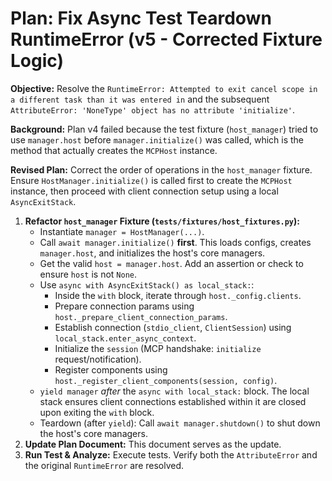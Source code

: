 # Plan: Fix Async Test Teardown RuntimeError (v5 - Corrected Fixture Logic)

**Objective:** Resolve the `RuntimeError: Attempted to exit cancel scope in a different task than it was entered in` and the subsequent `AttributeError: 'NoneType' object has no attribute 'initialize'`.

**Background:**
Plan v4 failed because the test fixture (`host_manager`) tried to use `manager.host` before `manager.initialize()` was called, which is the method that actually creates the `MCPHost` instance.

**Revised Plan:**
Correct the order of operations in the `host_manager` fixture. Ensure `HostManager.initialize()` is called first to create the `MCPHost` instance, then proceed with client connection setup using a local `AsyncExitStack`.

1.  **Refactor `host_manager` Fixture (`tests/fixtures/host_fixtures.py`):**
    *   Instantiate `manager = HostManager(...)`.
    *   Call `await manager.initialize()` **first**. This loads configs, creates `manager.host`, and initializes the host's core managers.
    *   Get the valid `host = manager.host`. Add an assertion or check to ensure `host` is not `None`.
    *   Use `async with AsyncExitStack() as local_stack:`:
        *   Inside the `with` block, iterate through `host._config.clients`.
        *   Prepare connection params using `host._prepare_client_connection_params`.
        *   Establish connection (`stdio_client`, `ClientSession`) using `local_stack.enter_async_context`.
        *   Initialize the `session` (MCP handshake: `initialize` request/notification).
        *   Register components using `host._register_client_components(session, config)`.
    *   `yield manager` *after* the `async with local_stack:` block. The local stack ensures client connections established within it are closed upon exiting the `with` block.
    *   Teardown (after `yield`): Call `await manager.shutdown()` to shut down the host's core managers.
2.  **Update Plan Document:** This document serves as the update.
3.  **Run Test & Analyze:** Execute tests. Verify both the `AttributeError` and the original `RuntimeError` are resolved.
